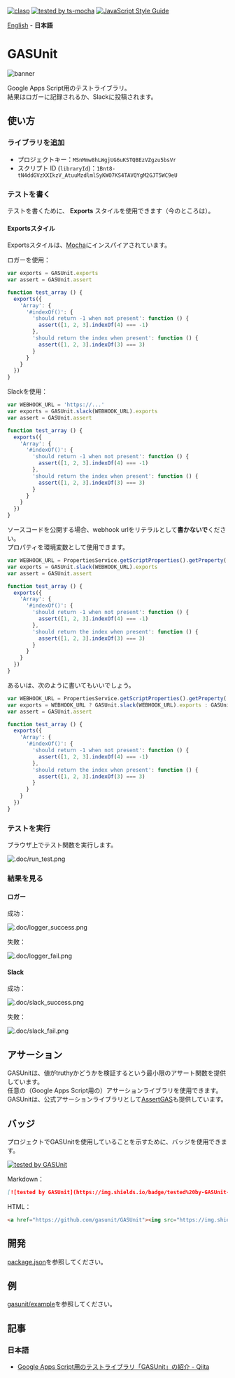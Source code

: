 [![clasp](https://img.shields.io/badge/built%20with-clasp-4285f4.svg)](https://github.com/google/clasp)
[![tested by ts-mocha](https://img.shields.io/badge/tested%20by-ts--mocha-%238d6748)](https://github.com/piotrwitek/ts-mocha)
[![JavaScript Style Guide](https://img.shields.io/badge/code_style-standard-brightgreen.svg)](https://standardjs.com)

[English](README.md) - **日本語**

# GASUnit
![banner](.doc/banner.png)

Google Apps Script用のテストライブラリ。  
結果はロガーに記録されるか、Slackに投稿されます。

## 使い方
### ライブラリを追加

- プロジェクトキー：`MSnMmw8hLWgjUG6uKSTQBEzVZgzu5bsVr`
- スクリプト ID (`libraryId`)：`1Bnt8-tN4ddGVzXXIkzV_AtuuMzdlmlSyKWO7KS4TAVQYgM2GJT5WC9eU`

### テストを書く
テストを書くために、 **Exports** スタイルを使用できます（今のところは）。

#### Exportsスタイル
Exportsスタイルは、[Mocha](https://mochajs.org/#exports)にインスパイアされています。

ロガーを使用：

```js
var exports = GASUnit.exports
var assert = GASUnit.assert

function test_array () {
  exports({
    'Array': {
      '#indexOf()': {
        'should return -1 when not present': function () {
          assert([1, 2, 3].indexOf(4) === -1)
        },
        'should return the index when present': function () {
          assert([1, 2, 3].indexOf(3) === 3)
        }
      }
    }
  })
}
```

Slackを使用：

```js
var WEBHOOK_URL = 'https://...'
var exports = GASUnit.slack(WEBHOOK_URL).exports
var assert = GASUnit.assert

function test_array () {
  exports({
    'Array': {
      '#indexOf()': {
        'should return -1 when not present': function () {
          assert([1, 2, 3].indexOf(4) === -1)
        },
        'should return the index when present': function () {
          assert([1, 2, 3].indexOf(3) === 3)
        }
      }
    }
  })
}
```

ソースコードを公開する場合、webhook urlをリテラルとして**書かないで**ください。  
プロパティを環境変数として使用できます。

```js
var WEBHOOK_URL = PropertiesService.getScriptProperties().getProperty('WEBHOOK_URL')
var exports = GASUnit.slack(WEBHOOK_URL).exports
var assert = GASUnit.assert

function test_array () {
  exports({
    'Array': {
      '#indexOf()': {
        'should return -1 when not present': function () {
          assert([1, 2, 3].indexOf(4) === -1)
        },
        'should return the index when present': function () {
          assert([1, 2, 3].indexOf(3) === 3)
        }
      }
    }
  })
}
```

あるいは、次のように書いてもいいでしょう。

```js
var WEBHOOK_URL = PropertiesService.getScriptProperties().getProperty('WEBHOOK_URL')
var exports = WEBHOOK_URL ? GASUnit.slack(WEBHOOK_URL).exports : GASUnit.exports
var assert = GASUnit.assert

function test_array () {
  exports({
    'Array': {
      '#indexOf()': {
        'should return -1 when not present': function () {
          assert([1, 2, 3].indexOf(4) === -1)
        },
        'should return the index when present': function () {
          assert([1, 2, 3].indexOf(3) === 3)
        }
      }
    }
  })
}
```

### テストを実行
ブラウザ上でテスト関数を実行します。

![.doc/run_test.png](.doc/run_test.png)

### 結果を見る
#### ロガー
成功：

![.doc/logger_success.png](.doc/logger_success.png)

失敗：

![.doc/logger_fail.png](.doc/logger_fail.png)

#### Slack
成功：

![.doc/slack_success.png](.doc/slack_success.png)

失敗：

![.doc/slack_fail.png](.doc/slack_fail.png)

## アサーション
GASUnitは、値がtruthyかどうかを検証するという最小限のアサート関数を提供しています。  
任意の（Google Apps Script用の）アサーションライブラリを使用できます。  
GASUnitは、公式アサーションライブラリとして[AssertGAS](https://github.com/gasunit/AssertGAS)も提供しています。

## バッジ
プロジェクトでGASUnitを使用していることを示すために、バッジを使用できます。

[![tested by GASUnit](https://img.shields.io/badge/tested%20by-GASUnit-%234285F1)](https://github.com/gasunit/GASUnit)

Markdown：

```md
[![tested by GASUnit](https://img.shields.io/badge/tested%20by-GASUnit-%234285F1)](https://github.com/gasunit/GASUnit)
```

HTML：

```html
<a href="https://github.com/gasunit/GASUnit"><img src="https://img.shields.io/badge/tested%20by-GASUnit-%234285F1" alt="tested by GASUnit"></a>
```

## 開発
[package.json](package.json)を参照してください。

## 例
[gasunit/example](https://github.com/gasunit/example)を参照してください。

## 記事
### 日本語
* [Google Apps Script用のテストライブラリ「GASUnit」の紹介 - Qiita](https://qiita.com/munieru_jp/items/101ee00c6906847df750)
